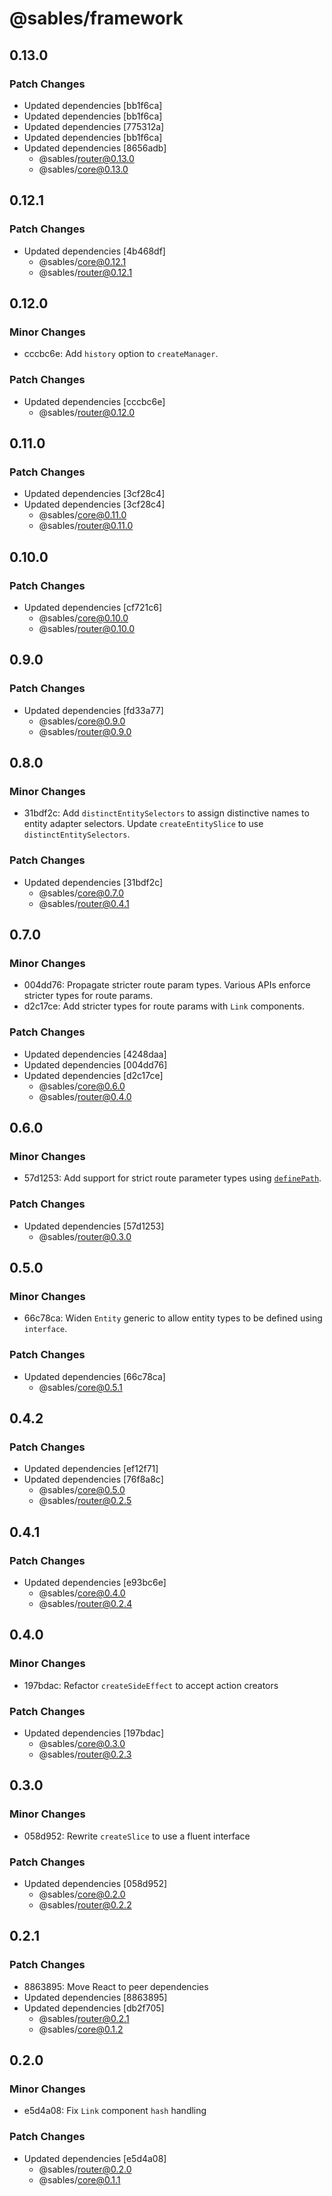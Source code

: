 # @sables/framework

## 0.13.0

### Patch Changes

- Updated dependencies [bb1f6ca]
- Updated dependencies [bb1f6ca]
- Updated dependencies [775312a]
- Updated dependencies [bb1f6ca]
- Updated dependencies [8656adb]
  - @sables/router@0.13.0
  - @sables/core@0.13.0

## 0.12.1

### Patch Changes

- Updated dependencies [4b468df]
  - @sables/core@0.12.1
  - @sables/router@0.12.1

## 0.12.0

### Minor Changes

- cccbc6e: Add `history` option to `createManager`.

### Patch Changes

- Updated dependencies [cccbc6e]
  - @sables/router@0.12.0

## 0.11.0

### Patch Changes

- Updated dependencies [3cf28c4]
- Updated dependencies [3cf28c4]
  - @sables/core@0.11.0
  - @sables/router@0.11.0

## 0.10.0

### Patch Changes

- Updated dependencies [cf721c6]
  - @sables/core@0.10.0
  - @sables/router@0.10.0

## 0.9.0

### Patch Changes

- Updated dependencies [fd33a77]
  - @sables/core@0.9.0
  - @sables/router@0.9.0

## 0.8.0

### Minor Changes

- 31bdf2c: Add `distinctEntitySelectors` to assign distinctive names to entity adapter selectors. Update `createEntitySlice` to use `distinctEntitySelectors`.

### Patch Changes

- Updated dependencies [31bdf2c]
  - @sables/core@0.7.0
  - @sables/router@0.4.1

## 0.7.0

### Minor Changes

- 004dd76: Propagate stricter route param types. Various APIs enforce stricter types for route params.
- d2c17ce: Add stricter types for route params with `Link` components.

### Patch Changes

- Updated dependencies [4248daa]
- Updated dependencies [004dd76]
- Updated dependencies [d2c17ce]
  - @sables/core@0.6.0
  - @sables/router@0.4.0

## 0.6.0

### Minor Changes

- 57d1253: Add support for strict route parameter types using [`definePath`](https://sables.dev/docs/api#definepath).

### Patch Changes

- Updated dependencies [57d1253]
  - @sables/router@0.3.0

## 0.5.0

### Minor Changes

- 66c78ca: Widen `Entity` generic to allow entity types to be defined using `interface`.

### Patch Changes

- Updated dependencies [66c78ca]
  - @sables/core@0.5.1

## 0.4.2

### Patch Changes

- Updated dependencies [ef12f71]
- Updated dependencies [76f8a8c]
  - @sables/core@0.5.0
  - @sables/router@0.2.5

## 0.4.1

### Patch Changes

- Updated dependencies [e93bc6e]
  - @sables/core@0.4.0
  - @sables/router@0.2.4

## 0.4.0

### Minor Changes

- 197bdac: Refactor `createSideEffect` to accept action creators

### Patch Changes

- Updated dependencies [197bdac]
  - @sables/core@0.3.0
  - @sables/router@0.2.3

## 0.3.0

### Minor Changes

- 058d952: Rewrite `createSlice` to use a fluent interface

### Patch Changes

- Updated dependencies [058d952]
  - @sables/core@0.2.0
  - @sables/router@0.2.2

## 0.2.1

### Patch Changes

- 8863895: Move React to peer dependencies
- Updated dependencies [8863895]
- Updated dependencies [db2f705]
  - @sables/router@0.2.1
  - @sables/core@0.1.2

## 0.2.0

### Minor Changes

- e5d4a08: Fix `Link` component `hash` handling

### Patch Changes

- Updated dependencies [e5d4a08]
  - @sables/router@0.2.0
  - @sables/core@0.1.1
